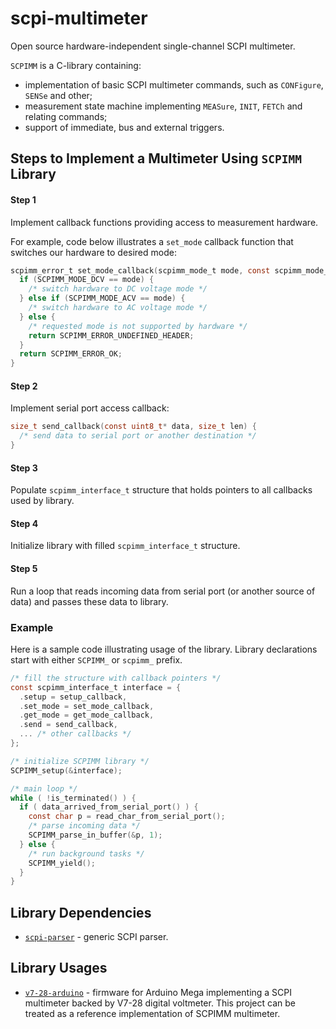 # scpi-multimeter

Open source hardware-independent single-channel SCPI multimeter.

`SCPIMM` is a C-library containing:

* implementation of basic SCPI multimeter commands, such as `CONFigure`, `SENSe` and other;
* measurement state machine implementing `MEASure`, `INIT`, `FETCh` and relating commands;
* support of immediate, bus and external triggers.

## Steps to Implement a Multimeter Using `SCPIMM` Library

#### Step 1

Implement callback functions providing access to measurement hardware.

For example, code below illustrates a `set_mode` callback function that switches our hardware to desired mode:
  
```C
scpimm_error_t set_mode_callback(scpimm_mode_t mode, const scpimm_mode_params_t* params) {
  if (SCPIMM_MODE_DCV == mode) {
	/* switch hardware to DC voltage mode */
  } else if (SCPIMM_MODE_ACV == mode) {
	/* switch hardware to AC voltage mode */
  } else {
	/* requested mode is not supported by hardware */
	return SCPIMM_ERROR_UNDEFINED_HEADER;
  }
  return SCPIMM_ERROR_OK;
}
```

#### Step 2

Implement serial port access callback:

```C
size_t send_callback(const uint8_t* data, size_t len) {
  /* send data to serial port or another destination */
}
```

#### Step 3

Populate `scpimm_interface_t` structure that holds pointers to all callbacks used by library.

#### Step 4

Initialize library with filled `scpimm_interface_t` structure.

#### Step 5

Run a loop that reads incoming data from serial port (or another source of data) and passes these data to library.

### Example

Here is a sample code illustrating usage of the library. Library declarations start with either `SCPIMM_` or `scpimm_` prefix.

```C
/* fill the structure with callback pointers */
const scpimm_interface_t interface = {
  .setup = setup_callback,
  .set_mode = set_mode_callback,
  .get_mode = get_mode_callback,
  .send = send_callback,
  ... /* other callbacks */
};

/* initialize SCPIMM library */
SCPIMM_setup(&interface);

/* main loop */
while ( !is_terminated() ) {
  if ( data_arrived_from_serial_port() ) {
    const char p = read_char_from_serial_port();
    /* parse incoming data */
    SCPIMM_parse_in_buffer(&p, 1);
  } else {
    /* run background tasks */
    SCPIMM_yield();
  }
}
```

## Library Dependencies

* [`scpi-parser`](https://github.com/andrey-nakin/scpi-parser) - generic SCPI parser.

## Library Usages

* [`v7-28-arduino`](https://github.com/andrey-nakin/v7-28-arduino) - firmware for Arduino Mega implementing a SCPI multimeter backed by V7-28 digital voltmeter.
This project can be treated as a reference implementation of SCPIMM multimeter.

